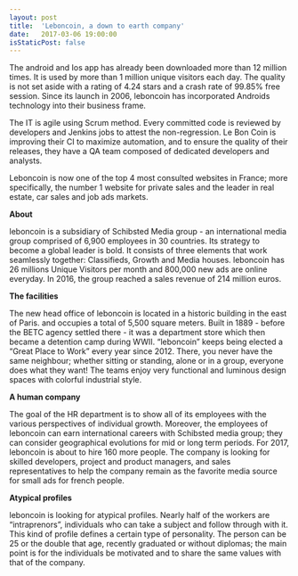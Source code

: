 ```yaml
---
layout: post
title:  'Leboncoin, a down to earth company'
date:   2017-03-06 19:00:00
isStaticPost: false
--- 
```

The android and Ios app has already been downloaded more than 12 million times. It is used by more than 1 million unique visitors each day. The quality is not set aside with a rating of 4.24 stars and a crash rate of 99.85% free session. Since its launch in 2006, leboncoin has incorporated Androids technology into their business frame.
 
The IT is agile using Scrum method. Every committed code is reviewed by developers and Jenkins jobs to attest the non-regression. Le Bon Coin is improving their CI to maximize automation, and to ensure the quality of their releases, they have a QA team composed of dedicated developers and analysts.
 
Leboncoin is now one of the top 4 most consulted websites in France; more specifically, the number 1 website for private sales and the leader in real estate, car sales and job ads markets.
 
**About**

leboncoin is a subsidiary of Schibsted Media group - an international media group comprised of 6,900 employees in 30 countries. Its strategy to become a global leader is bold. It consists of three elements that work seamlessly together: Classifieds, Growth and Media houses. leboncoin has 26 millions Unique Visitors per month and 800,000 new ads are online everyday. In 2016, the group reached a sales revenue of 214 million euros.
 
**The facilities**

The new head office of leboncoin  is located in a historic building in the east of Paris. and occupies a total of 5,500 square meters. Built in 1889 - before the BETC agency settled there -  it was a department store which then became a detention camp during WWII. “leboncoin” keeps being elected a “Great Place to Work” every year since 2012. There, you never have the same neighbour; whether sitting or standing, alone or in a group, everyone does  what they want! The teams enjoy very functional and luminous design spaces with colorful industrial style.

**A human company**

The goal of the HR department is to show all of its employees with the various perspectives of individual growth. Moreover, the employees of leboncoin can earn international careers with Schibsted media group; they can consider geographical evolutions for mid or long term periods. For 2017, leboncoin is about to hire 160 more people. The company is looking for skilled developers, project and product managers, and sales representatives to help the company remain as the favorite media source for small ads for french people.

**Atypical profiles**

leboncoin is looking for atypical profiles. Nearly half of the workers are “intraprenors”, individuals who can take a subject and follow through with it. This kind of profile defines a certain type of personality. The person can be 25 or the double that age, recently graduated or without diplomas; the main point is for the individuals  be motivated and to share the same values with that of  the company.
